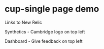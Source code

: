 # cup-single page demo

Links to New Relic 

Synthetics - Cambridge logo on top left

Dashboard - Give feedback on top left

